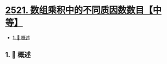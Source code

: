 # [2521. 数组乘积中的不同质因数数目【中等】](https://github.com/tnotesjs/TNotes.leetcode/tree/main/notes/2521.%20%E6%95%B0%E7%BB%84%E4%B9%98%E7%A7%AF%E4%B8%AD%E7%9A%84%E4%B8%8D%E5%90%8C%E8%B4%A8%E5%9B%A0%E6%95%B0%E6%95%B0%E7%9B%AE%E3%80%90%E4%B8%AD%E7%AD%89%E3%80%91)

<!-- region:toc -->

- [1. 📝 概述](#1--概述)

<!-- endregion:toc -->

## 1. 📝 概述
